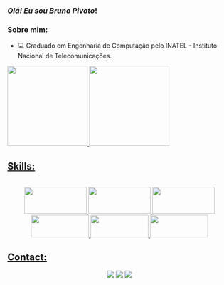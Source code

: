 ### *Olá! Eu sou Bruno Pivoto*!

 
### Sobre mim:

- 💻 Graduado em Engenharia de Computação pelo INATEL - Instituto Nacional de Telecomunicações.


<div>
  <a href="https://github.com/brunopivoto">
  <img height="180em" src="https://github-readme-stats.vercel.app/api?username=brunopivoto&show_icons=true&theme=github_dark&include_all_commits=true&count_private=true"/>
  <img height="180em" src="https://github-readme-stats.vercel.app/api/top-langs/?username=brunopivoto&layout=compact&langs_count=8&theme=github_dark"/>
</div>
  
  ## Skills:
<p align="center"><br>
  <img height="60" width="140" src="https://cdn.jsdelivr.net/gh/devicons/devicon/icons/flutter/flutter-original.svg" />
  <img height="60" width="140" src="https://cdn.jsdelivr.net/gh/devicons/devicon/icons/mysql/mysql-original-wordmark.svg" />
  <img height="60" width="140" src="https://cdn.jsdelivr.net/gh/devicons/devicon/icons/neo4j/neo4j-original-wordmark.svg" />
  <img height="50" width="130" src="https://cdn.jsdelivr.net/gh/devicons/devicon/icons/python/python-original-wordmark.svg">
  <img height="50" width="130" src="https://cdn.jsdelivr.net/gh/devicons/devicon/icons/react/react-original-wordmark.svg" />
  <img height="50" width="130" src="https://cdn.jsdelivr.net/gh/devicons/devicon/icons/vscode/vscode-original-wordmark.svg" />
</div>

  ## Contact:
<div align="center"> 
  <a href="https://t.me/brunopivoto" target="_blank"><img src="https://img.shields.io/badge/Telegram-2CA5E0?style=for-the-badge&logo=telegram&logoColor=white" target="_blank"></a>
  <a href="https://www.instagram.com/bruno_pivoto/" target="_blank"><img src="https://img.shields.io/badge/-Instagram-%23E4405F?style=for-the-badge&logo=instagram&logoColor=white" target="_blank"></a>
  <a href = "mailto:brunorangel@gec.inatel.br"><img src="https://img.shields.io/badge/-Outlook-%23333?style=for-the-badge&logo=gmail&logoColor=white" target="_blank"></a>
